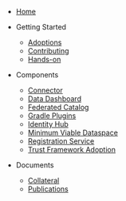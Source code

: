 [comment]: <> (Each folder in the /docs directory contains files for a section. The README.md is the
landing page of this section. Other subsections are placed below and can be linked separately. Feel
free to add sections and subsections to this sidebar.)

[comment]: <> (Html instead of markdown due to known issues: https://github.com/docsifyjs/docsify/issues/850
and https://github.com/docsifyjs/docsify/issues/1139)

- <a href="#/README">Home</a>

- Getting Started
  - <a href="#/submodule/Connector/known_friends.md">Adoptions</a>
  - <a href="#/submodule/Connector/CONTRIBUTING.md">Contributing</a>
  - <a href="#/hands-on.md">Hands-on</a>

- Components
  - <a href="#/submodule/Connector/">Connector</a>
  - <a href="#/submodule/DataDashboard/">Data Dashboard</a>
  - <a href="#/submodule/FederatedCatalog/">Federated Catalog</a>
  - <a href="#/submodule/GradlePlugins/">Gradle Plugins</a>
  - <a href="#/submodule/IdentityHub/">Identity Hub</a>
  - <a href="#/submodule/MinimumViableDataspace/">Minimum Viable Dataspace</a>
  - <a href="#/submodule/RegistrationService/">Registration Service</a>
  - <a href="#/submodule/TrustFrameworkAdoption/">Trust Framework Adoption</a>

- Documents
  - <a href="#/submodule/Collateral/">Collateral</a>
  - <a href="#publications.md">Publications</a>